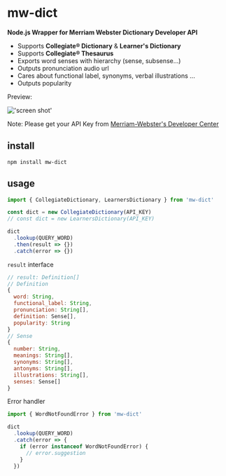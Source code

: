 # mw-dict

**Node.js Wrapper for Merriam Webster Dictionary Developer API**

* Supports **Collegiate® Dictionary** & **Learner's Dictionary**
* Supports **Collegiate® Thesaurus**
* Exports word senses with hierarchy (sense, subsense...)
* Outputs pronunciation audio url
* Cares about functional label, synonyms, verbal illustrations ...
* Outputs popularity

Preview:

!['screen shot'](http://7d9o0k.com1.z0.glb.clouddn.com/mw_dict.png)

Note: Please get your API Key from [Merriam-Webster's Developer Center](http://www.dictionaryapi.com/)

## install

```shell
npm install mw-dict
```

## usage

```js
import { CollegiateDictionary, LearnersDictionary } from 'mw-dict'

const dict = new CollegiateDictionary(API_KEY)
// const dict = new LearnersDictionary(API_KEY)

dict
  .lookup(QUERY_WORD)
  .then(result => {})
  .catch(error => {})
```

`result` interface

```js
// result: Definition[]
// Definition
{
  word: String,
  functional_label: String,
  pronunciation: String[],
  definition: Sense[],
  popularity: String
}
// Sense
{
  number: String,
  meanings: String[],
  synonyms: String[],
  antonyms: String[],
  illustrations: String[],
  senses: Sense[]
}
```

Error handler

```js
import { WordNotFoundError } from 'mw-dict'

dict
  .lookup(QUERY_WORD)
  .catch(error => {
    if (error instanceof WordNotFoundError) {
      // error.suggestion
    }
  })
```



